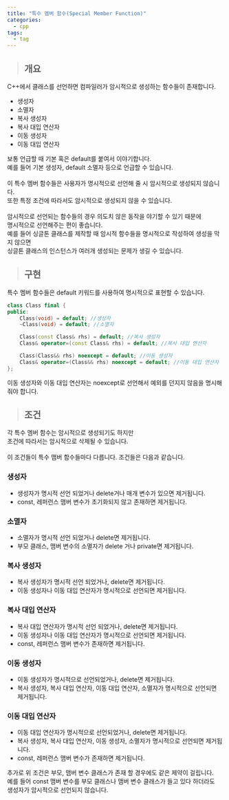 ```yaml
---
title: "특수 멤버 함수(Special Member Function)"
categories:
  - cpp
tags:
  - tag
---
```

> ## 개요

C++에서 클래스를 선언하면 컴파일러가 암시적으로 생성하는 함수들이 존재합니다.
- 생성자
- 소멸자
- 복사 생성자
- 복사 대입 연산자
- 이동 생성자
- 이동 대입 연산자

보통 언급할 때 기본 혹은 default를 붙여서 이야기합니다.<br>
예를 들어 기본 생성자, default 소멸자 등으로 언급할 수 있습니다.<br>
<br>
이 특수 멤버 함수들은 사용자가 명시적으로 선언해 줄 시 암시적으로 생성되지 않습니다.<br>
또한 특정 조건에 따라서도 암시적으로 생성되지 않을 수 있습니다.<br>
<br>
암시적으로 선언되는 함수들의 경우 의도치 않은 동작을 야기할 수 있기 때문에<br>
명시적으로 선언해주는 편이 좋습니다.<br>
예를 들어 싱글톤 클래스를 제작할 때 암시적 함수들을 명시적으로 작성하여 생성을 막지 않으면<br>
싱글톤 클래스의 인스턴스가 여러개 생성되는 문제가 생길 수 있습니다.
> ## 구현

특수 멤버 함수들은 default 키워드를 사용하여 명시적으로 표현할 수 있습니다.
```cpp
class Class final {
public:
	Class(void) = default; //생성자
	~Class(void) = default; //소멸자

	Class(const Class& rhs) = default; //복사 생성자
	Class& operator=(const Class& rhs) = default; //복사 대입 연산자

	Class(Class&& rhs) noexcept = default; //이동 생성자
	Class& operator=(Class&& rhs) noexcept = default; //이동 대입 연산자
};
```
이동 생성자와 이동 대입 연산자는 noexcept로 선언해서 예외를 던지지 않음을 명시해줘야 합니다.
> ## 조건

각 특수 멤버 함수는 암시적으로 생성되기도 하지만<br>
조건에 따라서는 암시적으로 삭제될 수 있습니다.<br>
<br>
이 조건들이 특수 맴버 함수들마다 다릅니다. 조건들은 다음과 같습니다.
### 생성자
- 생성자가 명시적 선언 되었거나 delete거나 매개 변수가 있으면 제거됩니다.
- const, 레퍼런스 맴버 변수가 초기화되지 않고 존재하면 제거됩니다.
### 소멸자
- 소멸자가 명시적 선언 되었거나 delete면 제거됩니다.
- 부모 클래스, 맴버 변수의 소멸자가 delete 거나 private면 제거됩니다.
### 복사 생성자
- 복사 생성자가 명시적 선언 되었거나, delete면 제거됩니다. 
- 이동 생성자나 이동 대입 연산자가 명시적으로 선언되면 제거됩니다.
### 복사 대입 연산자
- 복사 대입 연산자가 명시적 선언 되었거나, delete면 제거됩니다.
- 이동 생성자나 이동 대입 연산자가 명시적으로 선언되면 제거됩니다.
- const, 레퍼런스 맴버 변수가 존재하면 제거됩니다.
### 이동 생성자
- 이동 생성자가 명시적으로 선언되었거나, delete면 제거됩니다.
- 복사 생성자, 복사 대입 연산자, 이동 대입 연산자, 소멸자가 명시적으로 선언되면 제거됩니다.
### 이동 대입 연산자
- 이동 대입 연산자가 명시적으로 선언되었거나, delete면 제거됩니다.
- 복사 생성자, 복사 대입 연산자, 이동 생성자, 소멸자가 명시적으로 선언되면 제거됩니다.
- const, 레퍼런스 맴버 변수가 존재하면 제거됩니다.

추가로 위 조건은 부모, 맴버 변수 클래스가 존재 할 경우에도 같은 제약이 걸립니다.<br>
예를 들어 const 맴버 변수를 부모 클래스나 맴버 변수 클래스가 들고 있다 하더라도<br>
생성자가 암시적으로 선언되지 않습니다.
